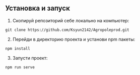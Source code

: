 


## Установка и запуск
1. Скопируй репозиторий себе локально на компьютер:
```
git clone https://github.com/Ksyun2142/Agropoleprod.git
```

2. Перейди в директорию проекта и установи npm пакеты:
```
npm install
```

3. Запусти проект:
```
npm run serve
```

